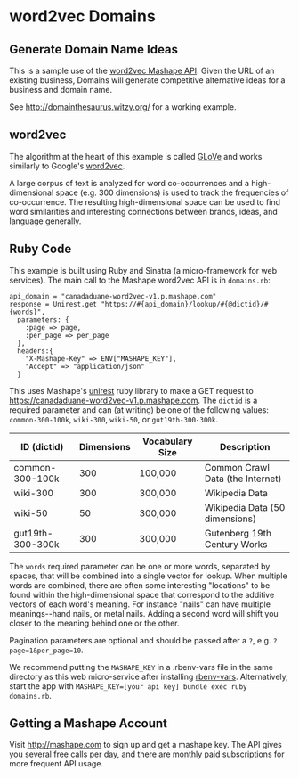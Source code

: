 # word2vec Domains

## Generate Domain Name Ideas

This is a sample use of the [word2vec Mashape API](http://mashape.com/canadaduane/word2vec). Given the URL of an existing business, Domains will generate competitive alternative ideas for a business and domain name.

See http://domainthesaurus.witzy.org/ for a working example.

## word2vec

The algorithm at the heart of this example is called [GLoVe](http://nlp.stanford.edu/projects/glove/) and works similarly to Google's [word2vec](https://code.google.com/p/word2vec/).

A large corpus of text is analyzed for word co-occurrences and a high-dimensional space (e.g. 300 dimensions) is used to track the frequencies of co-occurrence. The resulting high-dimensional space can be used to find word similarities and interesting connections between brands, ideas, and language generally.

## Ruby Code

This example is built using Ruby and Sinatra (a micro-framework for web services). The main call to the Mashape word2vec API is in `domains.rb`:

```
api_domain = "canadaduane-word2vec-v1.p.mashape.com"
response = Unirest.get "https://#{api_domain}/lookup/#{@dictid}/#{words}",
  parameters: {
    :page => page,
    :per_page => per_page
  },
  headers:{
    "X-Mashape-Key" => ENV["MASHAPE_KEY"],
    "Accept" => "application/json"
  }
```

This uses Mashape's [unirest](https://github.com/Mashape/unirest-ruby) ruby library to make a GET request to https://canadaduane-word2vec-v1.p.mashape.com. The `dictid` is a required parameter and can (at writing) be one of the following values: `common-300-100k`, `wiki-300`, `wiki-50`, or `gut19th-300-300k`.

| ID (dictid) | Dimensions | Vocabulary Size | Description |
| ----------- | ---------- | --------------- | ----------- |
| common-300-100k  | 300 | 100,000 | Common Crawl Data (the Internet) |
| wiki-300         | 300 | 300,000 | Wikipedia Data                   |
| wiki-50          | 50  | 300,000 | Wikipedia Data (50 dimensions)   |
| gut19th-300-300k | 300 | 300,000 | Gutenberg 19th Century Works     |

The `words` required parameter can be one or more words, separated by spaces, that will be combined into a single vector for lookup. When multiple words are combined, there are often some interesting "locations" to be found within the high-dimensional space that correspond to the additive vectors of each word's meaning. For instance "nails" can have multiple meanings--hand nails, or metal nails. Adding a second word will shift you closer to the meaning behind one or the other.

Pagination parameters are optional and should be passed after a `?`, e.g. `?page=1&per_page=10`.

We recommend putting the `MASHAPE_KEY` in a .rbenv-vars file in the same directory as this web micro-service after installing [rbenv-vars](https://github.com/sstephenson/rbenv-vars). Alternatively, start the app with `MASHAPE_KEY=[your api key] bundle exec ruby domains.rb`.

## Getting a Mashape Account

Visit http://mashape.com to sign up and get a mashape key. The API gives you several free calls per day, and there are monthly paid subscriptions for more frequent API usage.
